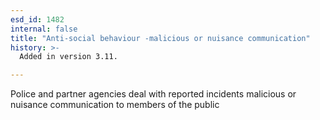 ```yaml
---
esd_id: 1482
internal: false
title: "Anti-social behaviour -malicious or nuisance communication"
history: >-
  Added in version 3.11.

---
```


Police and partner agencies deal with reported incidents malicious or nuisance communication to members of the public

